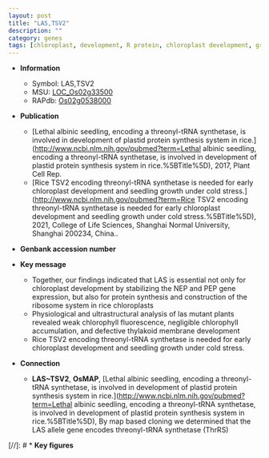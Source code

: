 ```yaml
---
layout: post
title: "LAS,TSV2"
description: ""
category: genes
tags: [chloroplast, development, R protein, chloroplast development, growth, seedling, cold stress, cold, seedling growth]
---
```


* **Information**  
    + Symbol: LAS,TSV2  
    + MSU: [LOC_Os02g33500](http://rice.uga.edu/cgi-bin/ORF_infopage.cgi?orf=LOC_Os02g33500)  
    + RAPdb: [Os02g0538000](https://rapdb.dna.affrc.go.jp/locus/?name=Os02g0538000)  

* **Publication**  
    + [Lethal albinic seedling, encoding a threonyl-tRNA synthetase, is involved in development of plastid protein synthesis system in rice.](http://www.ncbi.nlm.nih.gov/pubmed?term=Lethal albinic seedling, encoding a threonyl-tRNA synthetase, is involved in development of plastid protein synthesis system in rice.%5BTitle%5D), 2017, Plant Cell Rep.
    + [Rice TSV2 encoding threonyl-tRNA synthetase is needed for early chloroplast development and seedling growth under cold stress.](http://www.ncbi.nlm.nih.gov/pubmed?term=Rice TSV2 encoding threonyl-tRNA synthetase is needed for early chloroplast development and seedling growth under cold stress.%5BTitle%5D), 2021, College of Life Sciences, Shanghai Normal University, Shanghai 200234, China..

* **Genbank accession number**  

* **Key message**  
    + Together, our findings indicated that LAS is essential not only for chloroplast development by stabilizing the NEP and PEP gene expression, but also for protein synthesis and construction of the ribosome system in rice chloroplasts
    + Physiological and ultrastructural analysis of las mutant plants revealed weak chlorophyll fluorescence, negligible chlorophyll accumulation, and defective thylakoid membrane development
    + Rice TSV2 encoding threonyl-tRNA synthetase is needed for early chloroplast development and seedling growth under cold stress.

* **Connection**  
    + __LAS~TSV2__, __OsMAP__, [Lethal albinic seedling, encoding a threonyl-tRNA synthetase, is involved in development of plastid protein synthesis system in rice.](http://www.ncbi.nlm.nih.gov/pubmed?term=Lethal albinic seedling, encoding a threonyl-tRNA synthetase, is involved in development of plastid protein synthesis system in rice.%5BTitle%5D),  By map based cloning we determined that the LAS allele gene encodes threonyl-tRNA synthetase (ThrRS)

[//]: # * **Key figures**  


